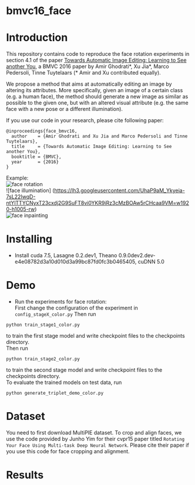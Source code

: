 # bmvc16_face
# Introduction

This repository contains code to reproduce the face rotation experiments in section 4.1 of the paper [Towards Automatic Image Editing: Learning to See another You](http://homes.esat.kuleuven.be/~xjia/xjia_publications/xjia_bmvc16_facefinal.pdf), a BMVC 2016 paper by Amir Ghodrati\*, Xu Jia\*, Marco Pedersoli, Tinne Tuytelaars (\* Amir and Xu contributed equally).

We propose a method that aims at automatically editing an image by altering its attributes. More specifically, given an image of a certain class (e.g. a human face), the method should generate a new image as similar as possible to the given one, but with an altered visual attribute (e.g. the same face with a new pose or a different illumination).

If you use our code in your research, please cite following paper:
```
@inproceedings{face_bmvc16,
  author    = {Amir Ghodrati and Xu Jia and Marco Pedersoli and Tinne Tuytelaars},
  title     = {Towards Automatic Image Editing: Learning to See another You},
  booktitle = {BMVC},
  year      = {2016}
}
```
Example: <br />
![face rotation](https://lh3.googleusercontent.com/mM-K9csNYv_K52PP5g08ZCaoN3BwEVoXE6LxUgW_oZ4fMUlVtRlBc1hMKrv_G6riL17l1sXljORiR7Y=w1920-h1005) <br />
![face illumination] (https://lh3.googleusercontent.com/UhaP9aM_Ykyeia-7sL22IwqD-ntYlTTYCNyxT23cxdj2G9SuFT8vi0YKR9iRz3cMzBOAw5rCHcaa9VM=w1920-h1005-rw) <br />
![face inpainting](https://lh6.googleusercontent.com/fDsSIWvj2F6lA2v28xQlzKNKcQiOVUWH0SkDMFmunA3xk7Hi7oMD7hYMh52hFrSYrQLBOs-_iq4p-eI=w1920-h1005) <br />

# Installing
* Install cuda 7.5, Lasagne 0.2.dev1, Theano 0.9.0dev2.dev-e4e08782d3a10d010d3a99bc87fd0fc3b0465405, cuDNN 5.0


# Demo
* Run the experiments for face rotation: <br />
First change the configuration of the experiment in ```config_stageX_color.py```
Then run
```
python train_stage1_color.py
```
to train the first stage model and write checkpoint files to the checkpoints directory. <br />
Then run
```
python train_stage2_color.py
```
to train the second stage model and write checkpoint files to the checkpoints directory. <br />
To evaluate the trained models on test data, run
```
python generate_triplet_demo_color.py
```


# Dataset
You need to first download MultiPIE dataset.
To crop and align faces, we use the code provided by Junho Yim for their cvpr15 paper titled ```Rotating Your Face Using Multi-task Deep Neural Network```. Please cite their paper if you use this code for face cropping and alignment.


# Results


